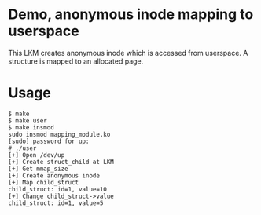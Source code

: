 # Demo, anonymous inode mapping to userspace
This LKM creates anonymous inode which is accessed from userspace.
A structure is mapped to an allocated page.

# Usage

    $ make
    $ make user
    $ make insmod
    sudo insmod mapping_module.ko
    [sudo] password for up: 
    # ./user
    [+] Open /dev/up
    [+] Create struct_child at LKM
    [+] Get mmap_size
    [+] Create anonymous inode
    [+] Map child_struct
    child_struct: id=1, value=10
    [+] Change child_struct->value
    child_struct: id=1, value=5
